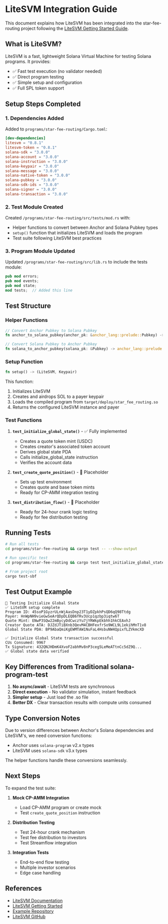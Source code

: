 # LiteSVM Integration Guide

This document explains how LiteSVM has been integrated into the star-fee-routing project following the [LiteSVM Getting Started Guide](https://www.litesvm.com/docs/getting-started).

## What is LiteSVM?

LiteSVM is a fast, lightweight Solana Virtual Machine for testing Solana programs. It provides:
- ✅ Fast test execution (no validator needed)
- ✅ Direct program testing
- ✅ Simple setup and configuration
- ✅ Full SPL token support

## Setup Steps Completed

### 1. Dependencies Added

Added to `programs/star-fee-routing/Cargo.toml`:

```toml
[dev-dependencies]
litesvm = "0.8.1"
litesvm-token = "0.8.1"
solana-sdk = "3.0.0"
solana-account = "3.0.0"
solana-instruction = "3.0.0"
solana-keypair = "3.0.0"
solana-message = "3.0.0"
solana-native-token = "3.0.0"
solana-pubkey = "3.0.0"
solana-sdk-ids = "3.0.0"
solana-signer = "3.0.0"
solana-transaction = "3.0.0"
```

### 2. Test Module Created

Created `/programs/star-fee-routing/src/tests/mod.rs` with:

- Helper functions to convert between Anchor and Solana Pubkey types
- `setup()` function that initializes LiteSVM and loads the program
- Test suite following LiteSVM best practices

### 3. Program Module Updated

Updated `/programs/star-fee-routing/src/lib.rs` to include the tests module:

```rust
pub mod errors;
pub mod events;
pub mod state;
mod tests;  // Added this line
```

## Test Structure

### Helper Functions

```rust
// Convert Anchor Pubkey to Solana Pubkey
fn anchor_to_solana_pubkey(anchor_pk: &anchor_lang::prelude::Pubkey) -> Pubkey

// Convert Solana Pubkey to Anchor Pubkey  
fn solana_to_anchor_pubkey(solana_pk: &Pubkey) -> anchor_lang::prelude::Pubkey
```

### Setup Function

```rust
fn setup() -> (LiteSVM, Keypair)
```

This function:
1. Initializes LiteSVM
2. Creates and airdrops SOL to a payer keypair
3. Loads the compiled program from `target/deploy/star_fee_routing.so`
4. Returns the configured LiteSVM instance and payer

### Test Functions

1. **`test_initialize_global_state()`** - ✅ Fully implemented
   - Creates a quote token mint (USDC)
   - Creates creator's associated token account
   - Derives global state PDA
   - Calls initialize_global_state instruction
   - Verifies the account data

2. **`test_create_quote_position()`** - 🚧 Placeholder
   - Sets up test environment
   - Creates quote and base token mints
   - Ready for CP-AMM integration testing

3. **`test_distribution_flow()`** - 🚧 Placeholder
   - Ready for 24-hour crank logic testing
   - Ready for fee distribution testing

## Running Tests

```bash
# Run all tests
cd programs/star-fee-routing && cargo test -- --show-output

# Run specific test
cd programs/star-fee-routing && cargo test test_initialize_global_state -- --show-output

# From project root
cargo test-sbf
```

## Test Output Example

```
🧪 Testing Initialize Global State
✅ LiteSVM setup complete
Program ID: 45soP1GyzrULnWjAasDnp23T1yDZpkhPsQD6qQ98Ttdg
Payer: HnWpNH9vieGwSeArQDpDLEQB6fRv3Ucp1qzbp3iqtw6T
Quote Mint: ENwP3SQw22mBycyDdCwczYu7jYRWkpEkbhh1hkCEAxhJ
Creator Quote ATA: DJZdJTiBXnb3QevM4CBHFexfrSo9WCL9L1ekihMnT1v8
Global State PDA: BP9AbaQmiKgEWMTAW1NuFaL4HsbuNW4QpixfLZVkmcXD

✅ Initialize Global State transaction successful
CUs Consumed: 9967
Tx Signature: 432QNJHDmK4XvoF2abhMv8nP3ceg5LeMeATtnCc5dZ9Q...
✅ Global state data verified
```

## Key Differences from Traditional solana-program-test

1. **No async/await** - LiteSVM tests are synchronous
2. **Direct execution** - No validator simulation, instant feedback
3. **Simpler setup** - Just load the .so file
4. **Better DX** - Clear transaction results with compute units consumed

## Type Conversion Notes

Due to version differences between Anchor's Solana dependencies and LiteSVM's, we need conversion functions:

- Anchor uses `solana-program` v2.x types
- LiteSVM uses `solana-sdk` v3.x types

The helper functions handle these conversions seamlessly.

## Next Steps

To expand the test suite:

1. **Mock CP-AMM Integration**
   - Load CP-AMM program or create mock
   - Test `create_quote_position` instruction

2. **Distribution Testing**
   - Test 24-hour crank mechanism
   - Test fee distribution to investors
   - Test Streamflow integration

3. **Integration Tests**
   - End-to-end flow testing
   - Multiple investor scenarios
   - Edge case handling

## References

- [LiteSVM Documentation](https://www.litesvm.com/docs)
- [LiteSVM Getting Started](https://www.litesvm.com/docs/getting-started)
- [Example Repository](https://github.com/ASCorreia/escrow-litesvm)
- [LiteSVM GitHub](https://github.com/LiteSVM/litesvm)
